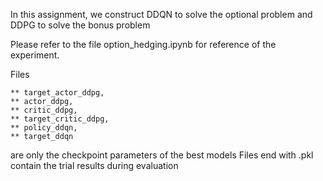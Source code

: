 In this assignment, we construct DDQN to solve the optional problem and DDPG to solve the bonus problem

Please refer to the file option_hedging.ipynb for reference of the experiment.

Files 

    ** target_actor_ddpg,
    ** actor_ddpg, 
    ** critic_ddpg, 
    ** target_critic_ddpg, 
    ** policy_ddqn, 
    ** target_ddqn 


are only the checkpoint parameters of the best models
Files end with .pkl contain the trial results during evaluation
